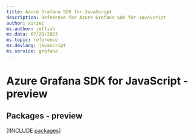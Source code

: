 ```yaml
---
title: Azure Grafana SDK for JavaScript
description: Reference for Azure Grafana SDK for JavaScript
author: xirzec
ms.author: jeffish
ms.data: 07/20/2023
ms.topic: reference
ms.devlang: javascript
ms.service: grafana
---
```

# Azure Grafana SDK for JavaScript - preview
## Packages - preview
[!INCLUDE [packages](grafana-index.md)]